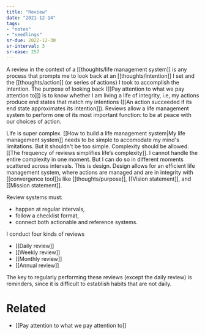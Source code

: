 ```yaml
---
title: "Review"
date: "2021-12-14"
tags:
- "notes"
- "seedlings"
sr-due: 2022-12-30
sr-interval: 3
sr-ease: 257
---
```


A review in the context of a [[thoughts/life management system]] is any process that prompts me to look back at an [[thoughts/intention]] I set and the [[thoughts/action]] (or series of actions) I took to accomplish the intention. The purpose of looking back ([[Pay attention to what we pay attention to]]) is to know whether I am living a life of integrity, i.e, my actions produce end states that match my intentions ([[An action succeeded if its end state approximates its intention]]). Reviews allow a life management system to perform one of its most important function: to be at peace with our choices of action.

Life is super complex. [[How to build a life management system|My life management system]] needs to be simple to accomodate my mind's limitations. But it shouldn't be too simple. Complexity should be allowed. [[The frequency of reviews simplifies life’s complexity]]. I cannot handle the entire complexity in one moment. But I can do so in different moments scattered across intervals. This is design. Design allows for an efficient life management system, where actions are managed and are in integrity with [[convergence tool]]s like [[thoughts/purpose]], [[Vision statement]], and [[Mission statement]].

Review systems must:

- happen at regular intervals,
- follow a checklist format,
- connect both actionable and reference systems.

I conduct four kinds of reviews

- [[Daily review]]
- [[Weekly review]]
- [[Monthly review]]
- [[Annual review]]

The key to regularly performing these reviews (except the daily review) is reminders, since it is difficult to establish habits that are not daily.

# Related

- [[Pay attention to what we pay attention to]]


